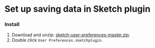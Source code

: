 # Set up saving data in Sketch plugin

### Install

1. Download and unzip: [sketch-user-preferences-master.zip].
2. Double click `User Preferences.sketchplugin`.

[sketch-user-preferences-master.zip]: https://github.com/romashamin/sketch-user-preferences/archive/master.zip
